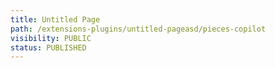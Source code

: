 ```yaml
---
title: Untitled Page
path: /extensions-plugins/untitled-pageasd/pieces-copilot
visibility: PUBLIC
status: PUBLISHED
---
```



